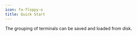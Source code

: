 ```yaml
---
icon: fa-floppy-o
title: Quick Start
---
```

The grouping of terminals can be saved and loaded from disk.